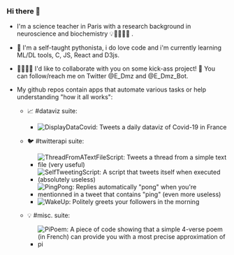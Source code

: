 ### Hi there 👋

- I'm a science teacher in Paris with a research background in neuroscience and biochemistry 💡🔬🧬🦠🧠 . 

- 🌱 I'm a self-taught pythonista, i do love code and i'm currently learning ML/DL tools, C, JS, React and D3js.

- 🙋‍♀️🙋‍♂️ I'd like to collaborate with you on some kick-ass project! 💬 You can follow/reach me on Twitter @E_Dmz and @E_Dmz_Bot.

- My github repos contain apps that automate various tasks or help understanding "how it all works":

  - 📈 #dataviz suite:
    * ![DisplayDataCovid: Tweets a daily dataviz of Covid-19 in France](https://github.com/E-Dmz/DisplayDataCovid)

  - 🐦 #twitterapi suite:
    * ![ThreadFromATextFileScript: Tweets a thread from a simple text file (very useful)](https://github.com/E-Dmz/ThreadFromATextFileScript)
    * ![SelfTweetingScript: A script that tweets itself when executed (absolutely useless)](https://github.com/E-Dmz/SelfTweetingScript)
    * ![PingPong: Replies automatically "pong" when you're mentionned in a tweet that contains "ping" (even more useless)](https://github.com/E-Dmz/PingPong)
    * ![WakeUp: Politely greets your followers in the morning](https://github.com/E-Dmz/WakeUp)
  
  - 💡 #misc. suite:
    * ![PiPoem: A piece of code showing that a simple 4-verse poem (in French) can provide you with a most precise approximation of pi](https://github.com/E-Dmz/PiPoem)


<!--
**E-Dmz/E-Dmz** is a ✨ _special_ ✨ repository because its `README.md` (this file) appears on your GitHub profile.

Here are some ideas to get you started:

- 🔭 I’m currently working on ...
- 🌱 I’m currently learning ...
- 👯 I’m looking to collaborate on ...
- 🤔 I’m looking for help with ...
- 💬 Ask me about ...
- 📫 How to reach me: ...
- 😄 Pronouns: ...
- ⚡ Fun fact: ...
-->
